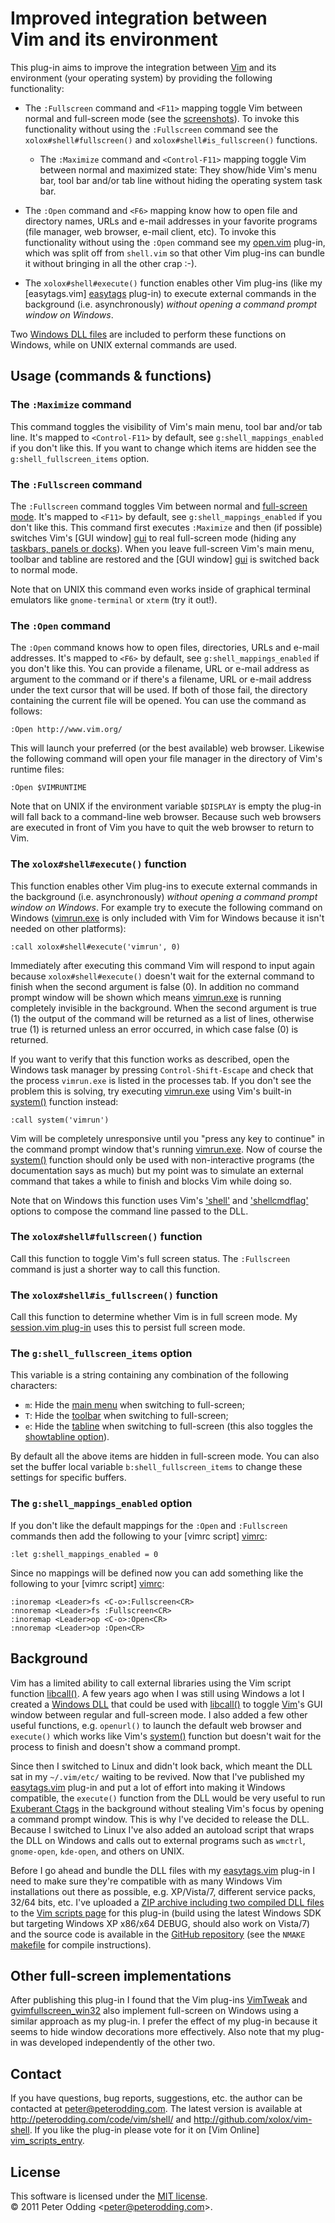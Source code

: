 # Improved integration between <br> Vim and its environment

This plug-in aims to improve the integration between [Vim][vim] and its environment (your operating system) by providing the following functionality:

 * The `:Fullscreen` command and `<F11>` mapping toggle Vim between normal and full-screen mode (see the [screenshots](http://peterodding.com/code/vim/shell/screenshots/)). To invoke this functionality without using the `:Fullscreen` command see the `xolox#shell#fullscreen()` and `xolox#shell#is_fullscreen()` functions.

   * The `:Maximize` command and `<Control-F11>` mapping toggle Vim between normal and maximized state: They show/hide Vim's menu bar, tool bar and/or tab line without hiding the operating system task bar.

 * The `:Open` command and `<F6>` mapping know how to open file and directory names, URLs and e-mail addresses in your favorite programs (file manager, web browser, e-mail client, etc). To invoke this functionality without using the `:Open` command see my [open.vim](http://peterodding.com/code/vim/open-associated-programs/) plug-in, which was split off from `shell.vim` so that other Vim plug-ins can bundle it without bringing in all the other crap :-).

 * The `xolox#shell#execute()` function enables other Vim plug-ins (like my [easytags.vim] [easytags] plug-in) to execute external commands in the background (i.e. asynchronously) *without opening a command prompt window on Windows*.

Two [Windows DLL files][dll] are included to perform these functions on Windows, while on UNIX external commands are used.

## Usage (commands & functions)

### The `:Maximize` command

This command toggles the visibility of Vim's main menu, tool bar and/or tab line. It's mapped to `<Control-F11>` by default, see `g:shell_mappings_enabled` if you don't like this. If you want to change which items are hidden see the `g:shell_fullscreen_items` option.

### The `:Fullscreen` command

The `:Fullscreen` command toggles Vim between normal and [full-screen mode](http://peterodding.com/code/vim/shell/screenshots/). It's mapped to `<F11>` by default, see `g:shell_mappings_enabled` if you don't like this. This command first executes `:Maximize` and then (if possible) switches Vim's [GUI window] [gui] to real full-screen mode (hiding any [taskbars, panels or docks](http://en.wikipedia.org/wiki/Taskbar)). When you leave full-screen Vim's main menu, toolbar and tabline are restored and the [GUI window] [gui] is switched back to normal mode.

Note that on UNIX this command even works inside of graphical terminal emulators like `gnome-terminal` or `xterm` (try it out!).

### The `:Open` command

The `:Open` command knows how to open files, directories, URLs and e-mail addresses. It's mapped to `<F6>` by default, see `g:shell_mappings_enabled` if you don't like this. You can provide a filename, URL or e-mail address as argument to the command or if there's a filename, URL or e-mail address under the text cursor that will be used. If both of those fail, the directory containing the current file will be opened. You can use the command as follows:

    :Open http://www.vim.org/

This will launch your preferred (or the best available) web browser. Likewise the following command will open your file manager in the directory of Vim's runtime files:

    :Open $VIMRUNTIME

Note that on UNIX if the environment variable `$DISPLAY` is empty the plug-in will fall back to a command-line web browser. Because such web browsers are executed in front of Vim you have to quit the web browser to return to Vim.

### The `xolox#shell#execute()` function

This function enables other Vim plug-ins to execute external commands in the background (i.e. asynchronously) *without opening a command prompt window on Windows*. For example try to execute the following command on Windows ([vimrun.exe][vimrun] is only included with Vim for Windows because it isn't needed on other platforms):

    :call xolox#shell#execute('vimrun', 0)

Immediately after executing this command Vim will respond to input again because `xolox#shell#execute()` doesn't wait for the external command to finish when the second argument is false (0). In addition no command prompt window will be shown which means [vimrun.exe][vimrun] is running completely invisible in the background. When the second argument is true (1) the output of the command will be returned as a list of lines, otherwise true (1) is returned unless an error occurred, in which case false (0) is returned.

If you want to verify that this function works as described, open the Windows task manager by pressing `Control-Shift-Escape` and check that the process `vimrun.exe` is listed in the processes tab. If you don't see the problem this is solving, try executing [vimrun.exe][vimrun] using Vim's built-in [system()][system] function instead:

    :call system('vimrun')

Vim will be completely unresponsive until you "press any key to continue" in the command prompt window that's running [vimrun.exe][vimrun]. Now of course the [system()][system] function should only be used with non-interactive programs (the documentation says as much) but my point was to simulate an external command that takes a while to finish and blocks Vim while doing so.

Note that on Windows this function uses Vim's ['shell'][sh_opt] and ['shellcmdflag'][shcf_opt] options to compose the command line passed to the DLL.

### The `xolox#shell#fullscreen()` function

Call this function to toggle Vim's full screen status. The `:Fullscreen` command is just a shorter way to call this function.

### The `xolox#shell#is_fullscreen()` function

Call this function to determine whether Vim is in full screen mode. My [session.vim plug-in](http://peterodding.com/code/vim/session) uses this to persist full screen mode.

### The `g:shell_fullscreen_items` option

This variable is a string containing any combination of the following characters:

 * `m`: Hide the [main menu](http://vimdoc.sourceforge.net/htmldoc/options.html#%27go-m%27) when switching to full-screen;
 * `T`: Hide the [toolbar](http://vimdoc.sourceforge.net/htmldoc/options.html#%27go-T%27) when switching to full-screen;
 * `e`: Hide the [tabline](http://vimdoc.sourceforge.net/htmldoc/options.html#%27go-e%27) when switching to full-screen (this also toggles the [showtabline option](http://vimdoc.sourceforge.net/htmldoc/options.html#%27showtabline%27)).

By default all the above items are hidden in full-screen mode. You can also set the buffer local variable `b:shell_fullscreen_items` to change these settings for specific buffers.

### The `g:shell_mappings_enabled` option

If you don't like the default mappings for the `:Open` and `:Fullscreen` commands then add the following to your [vimrc script] [vimrc]:

    :let g:shell_mappings_enabled = 0

Since no mappings will be defined now you can add something like the following to your [vimrc script] [vimrc]:

    :inoremap <Leader>fs <C-o>:Fullscreen<CR>
    :nnoremap <Leader>fs :Fullscreen<CR>
    :inoremap <Leader>op <C-o>:Open<CR>
    :nnoremap <Leader>op :Open<CR>

## Background

Vim has a limited ability to call external libraries using the Vim script function [libcall()][libcall]. A few years ago when I was still using Windows a lot I created a [Windows DLL][dll] that could be used with [libcall()][libcall] to toggle [Vim][vim]'s GUI window between regular and full-screen mode. I also added a few other useful functions, e.g. `openurl()` to launch the default web browser and `execute()` which works like Vim's [system()][system] function but doesn't wait for the process to finish and doesn't show a command prompt.

Since then I switched to Linux and didn't look back, which meant the DLL sat in my `~/.vim/etc/` waiting to be revived. Now that I've published my [easytags.vim][easytags] plug-in and put a lot of effort into making it Windows compatible, the `execute()` function from the DLL would be very useful to run [Exuberant Ctags][ctags] in the background without stealing Vim's focus by opening a command prompt window. This is why I've decided to release the DLL. Because I switched to Linux I've also added an autoload script that wraps the DLL on Windows and calls out to external programs such as `wmctrl`, `gnome-open`, `kde-open`, and others on UNIX.

Before I go ahead and bundle the DLL files with my [easytags.vim][easytags] plug-in I need to make sure they're compatible with as many Windows Vim installations out there as possible, e.g. XP/Vista/7, different service packs, 32/64 bits, etc. I've uploaded a [ZIP archive including two compiled DLL files][download] to the [Vim scripts page][vim_scripts_entry] for this plug-in (build using the latest Windows SDK but targeting Windows XP x86/x64 DEBUG, should also work on Vista/7) and the source code is available in the [GitHub repository](http://github.com/xolox/vim-shell) (see the `NMAKE` [makefile](http://github.com/xolox/vim-shell/blob/master/dll/Makefile) for compile instructions).

## Other full-screen implementations

After publishing this plug-in I found that the Vim plug-ins [VimTweak](http://www.vim.org/scripts/script.php?script_id=687) and [gvimfullscreen_win32](http://www.vim.org/scripts/script.php?script_id=2596) also implement full-screen on Windows using a similar approach as my plug-in. I prefer the effect of my plug-in because it seems to hide window decorations more effectively. Also note that my plug-in was developed independently of the other two.

## Contact

If you have questions, bug reports, suggestions, etc. the author can be contacted at <peter@peterodding.com>. The latest version is available at <http://peterodding.com/code/vim/shell/> and <http://github.com/xolox/vim-shell>. If you like the plug-in please vote for it on [Vim Online] [vim_scripts_entry].

## License

This software is licensed under the [MIT license](http://en.wikipedia.org/wiki/MIT_License).  
© 2011 Peter Odding &lt;<peter@peterodding.com>&gt;.


[ctags]: http://en.wikipedia.org/wiki/Ctags
[dll]: http://en.wikipedia.org/wiki/Dynamic-link_library
[download]: http://peterodding.com/code/vim/downloads/shell.zip
[easytags]: http://peterodding.com/code/vim/easytags/
[gui]: http://vimdoc.sourceforge.net/htmldoc/gui.html#GUI
[libcall]: http://vimdoc.sourceforge.net/htmldoc/eval.html#libcall()
[sh_opt]: http://vimdoc.sourceforge.net/htmldoc/options.html#%27shell%27
[shcf_opt]: http://vimdoc.sourceforge.net/htmldoc/options.html#%27shellcmdflag%27
[system]: http://vimdoc.sourceforge.net/htmldoc/eval.html#system()
[vim]: http://www.vim.org/
[vim_scripts_entry]: http://www.vim.org/scripts/script.php?script_id=3123
[vimrc]: http://vimdoc.sourceforge.net/htmldoc/starting.html#vimrc
[vimrun]: http://vimdoc.sourceforge.net/htmldoc/gui_w32.html#win32-vimrun

